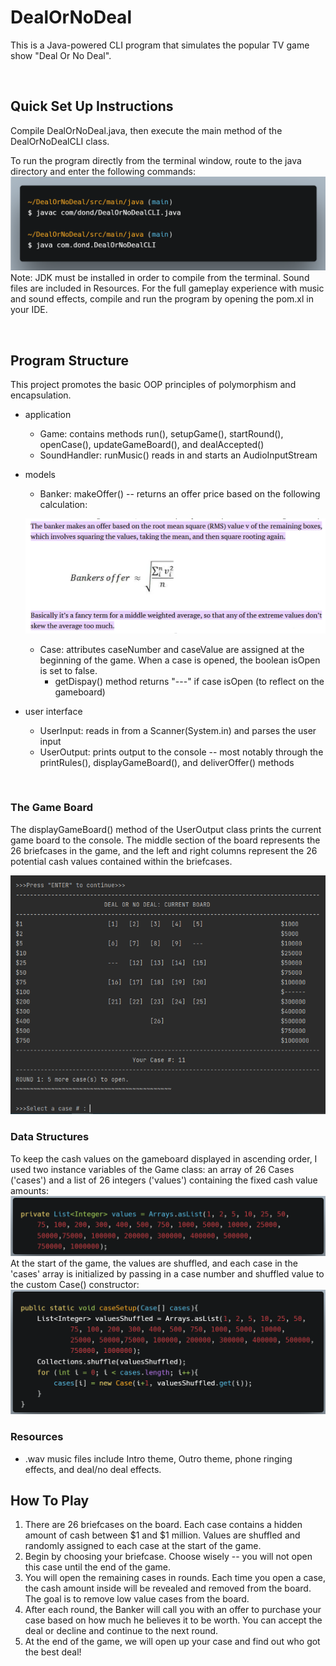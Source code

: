 # DealOrNoDeal
This is a Java-powered CLI program that simulates the popular TV game show "Deal Or No Deal".

<br>

## Quick Set Up Instructions
Compile DealOrNoDeal.java, then execute the main method of the DealOrNoDealCLI class.

To run the program directly from the terminal window, route to the java directory and enter the following commands:
![setup](Resources/setupCmd.png)
Note: JDK must be installed in order to compile from the terminal. Sound files are included in Resources. For the full gameplay experience with music and sound effects, compile and run the program by opening the pom.xl in your IDE.

<br>

## Program Structure
This project promotes the basic OOP principles of polymorphism and encapsulation.
 - application
    - Game: contains methods run(), setupGame(), startRound(), openCase(), updateGameBoard(), and dealAccepted()
    - SoundHandler: runMusic() reads in and starts an AudioInputStream
 - models
    - Banker: makeOffer() -- returns an offer price based on the following calculation:

    ![bankerOffer](Resources/bankerOffer.png)
    - Case: attributes caseNumber and caseValue are assigned at the beginning of the game. When a case is opened, the boolean isOpen is set to false.
        - getDispay() method returns "---" if case isOpen (to reflect on the gameboard) 
 - user interface
    - UserInput: reads in from a Scanner(System.in) and parses the user input
    - UserOutput: prints output to the console -- most notably through the printRules(), displayGameBoard(), and deliverOffer() methods

<br>

### The Game Board
The displayGameBoard() method of the UserOutput class prints the current game board to the console. The middle section of the board represents the 26 briefcases in the game, and the left and right columns represent the 26 potential cash values contained within the briefcases.

![gameboard](Resources/gameboard.jpg)


### Data Structures
To keep the cash values on the gameboard displayed in ascending order, I used two instance variables of the Game class: an array of 26 Cases ('cases') and a list of 26 integers ('values') containing the fixed cash value amounts:
![valuesList](Resources/values.png)
At the start of the game, the values are shuffled, and each case in the 'cases' array is initialized by passing in a case number and shuffled value to the custom Case() constructor:
![caseSetup](Resources/caseSetup.png)
<br>

### Resources
- .wav music files include Intro theme, Outro theme, phone ringing effects, and deal/no deal effects. 


## How To Play
1. There are 26 briefcases on the board. Each case contains a hidden amount of cash between $1 
and $1 million. Values are shuffled and randomly assigned to each case at the start of the game.
2. Begin by choosing your briefcase. Choose wisely -- you will not open this case until the end of the game.
3. You will open the remaining cases in rounds. Each time you open a case, the cash amount inside 
will be revealed and removed from the board. The goal is to remove low value cases from the board.
4. After each round, the Banker will call you with an offer to purchase your case based on how much 
he believes it to be worth. You can accept the deal or decline and continue to the next round.
5. At the end of the game, we will open up your case and find out who got the best deal!



